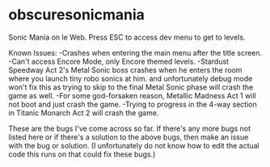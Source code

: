 # obscuresonicmania
Sonic Mania on le Web. Press ESC to access dev menu to get to levels.

Known Issues:
-Crashes when entering the main menu after the title screen.
-Can't access Encore Mode, only Encore themed levels.
-Stardust Speedway Act 2's Metal Sonic boss crashes when he enters the room where you launch tiny robo sonics at him. and unfortunately debug mode won't fix this as trying to skip to the final Metal Sonic phase will crash the game as well.
-For some god-forsaken reason, Metallic Madness Act 1 will not boot and just crash the game.
-Trying to progress in the 4-way section in Titanic Monarch Act 2 will crash the game.

These are the bugs I've come across so far. If there's any more bugs not listed here or if there's a solution to the above bugs, then make an issue with the bug or solution. (I unfortunately do not know how to edit the actual code this runs on that could fix these bugs.)
